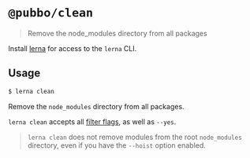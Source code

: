 # `@pubbo/clean`

> Remove the node_modules directory from all packages

Install [lerna](https://www.npmjs.com/package/lerna) for access to the `lerna` CLI.

## Usage

```sh
$ lerna clean
```

Remove the `node_modules` directory from all packages.

`lerna clean` accepts all [filter flags](https://www.npmjs.com/package/@pubbo/filter-options), as well as `--yes`.


> `lerna clean` does not remove modules from the root `node_modules` directory, even if you have the `--hoist` option enabled.
